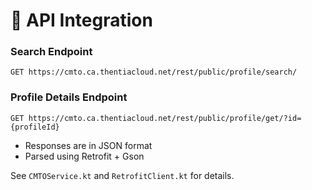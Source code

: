 # 🔗 API Integration

### Search Endpoint
```
GET https://cmto.ca.thentiacloud.net/rest/public/profile/search/
```

### Profile Details Endpoint
```
GET https://cmto.ca.thentiacloud.net/rest/public/profile/get/?id={profileId}
```

- Responses are in JSON format
- Parsed using Retrofit + Gson

See `CMTOService.kt` and `RetrofitClient.kt` for details.
